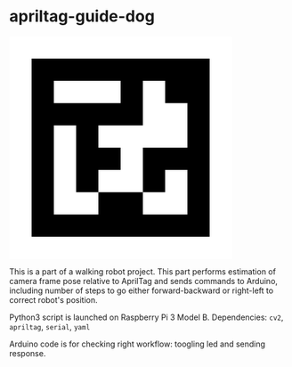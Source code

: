 # apriltag-guide-dog

<img align="middle" src="./data/tag36_11_00586_400x400.png">

This is a part of a walking robot project.
This part performs estimation of camera frame pose relative to AprilTag and sends commands to Arduino, including number of steps to go either forward-backward or right-left to correct robot's position. 

Python3 script is launched on Raspberry Pi 3 Model B. 
Dependencies: `cv2`, `apriltag`, `serial`, `yaml`

Arduino code is for checking right workflow: toogling led and sending response.
